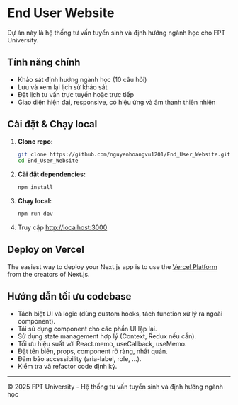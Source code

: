 # End User Website

Dự án này là hệ thống tư vấn tuyển sinh và định hướng ngành học cho FPT University.

## Tính năng chính
- Khảo sát định hướng ngành học (10 câu hỏi)
- Lưu và xem lại lịch sử khảo sát
- Đặt lịch tư vấn trực tuyến hoặc trực tiếp
- Giao diện hiện đại, responsive, có hiệu ứng và âm thanh thiên nhiên

## Cài đặt & Chạy local

1. **Clone repo:**
   ```bash
   git clone https://github.com/nguyenhoangvu1201/End_User_Website.git
   cd End_User_Website
   ```
2. **Cài đặt dependencies:**
   ```bash
   npm install
   ```
3. **Chạy local:**
   ```bash
   npm run dev
   ```
4. Truy cập [http://localhost:3000](http://localhost:3000)

## Deploy on Vercel

The easiest way to deploy your Next.js app is to use the [Vercel Platform](https://vercel.com/new?utm_medium=default-template&filter=next.js&utm_source=create-next-app&utm_campaign=create-next-app-readme) from the creators of Next.js.

## Hướng dẫn tối ưu codebase

- Tách biệt UI và logic (dùng custom hooks, tách function xử lý ra ngoài component).
- Tái sử dụng component cho các phần UI lặp lại.
- Sử dụng state management hợp lý (Context, Redux nếu cần).
- Tối ưu hiệu suất với React.memo, useCallback, useMemo.
- Đặt tên biến, props, component rõ ràng, nhất quán.
- Đảm bảo accessibility (aria-label, role, ...).
- Kiểm tra và refactor code định kỳ.

---
© 2025 FPT University - Hệ thống tư vấn tuyển sinh và định hướng ngành học
